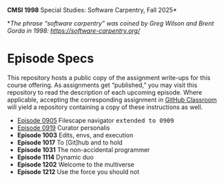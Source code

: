**CMSI 1998** Special Studies: Software Carpentry, Fall 2025*

*_The phrase “software carpentry” was coined by Greg Wilson and Brent Gorda in 1998:
https://software-carpentry.org/_

# Episode Specs
This repository hosts a public copy of the assignment write-ups for this course offering. As assignments get “published,” you may visit this repository to read the description of each upcoming episode. Where applicable, accepting the corresponding assignment in [GitHub Classroom](https://classroom.github.com) will yield a repository containing a copy of these instructions as well.

* [Episode 0905](./filescape-navigator.md) Filescape navigator <kbd>extended to 0909</kbd>
* [Episode 0919](./curator-personalis.md) Curator personalis
* **Episode 1003** Edits, envs, and execution
* **Episode 1017** To [Git]hub and to hold
* **Episode 1031** The non-accidental programmer
* **Episode 1114** Dynamic duo
* **Episode 1202** Welcome to the multiverse
* **Episode 1212** Use the force you should not
